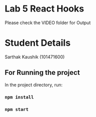 # Lab 5 React Hooks

Please check the VIDEO folder for Output


# Student Details

Sarthak Kaushik (101471600)


## For Running the project

In the project directory, run:

### `npm install`

### `npm start`



